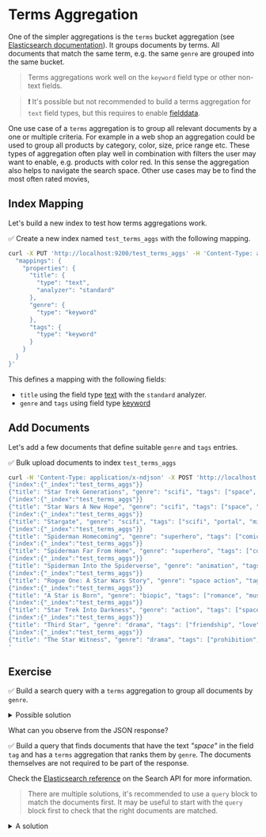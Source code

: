 # Terms Aggregation

One of the simpler aggregations is the `terms` bucket aggregation (see [Elasticsearch documentation](https://www.elastic.co/guide/en/elasticsearch/reference/current/search-aggregations-bucket-terms-aggregation.html)).
It groups documents by terms. All documents that match the same term, e.g. the same `genre` are grouped into the same bucket.

> Terms aggregations work well on the `keyword` field type or other non-text fields.

> **❗️** It's possible but not recommended to build a terms aggregation for `text` field types, but this requires to enable [fielddata](https://www.elastic.co/guide/en/elasticsearch/reference/current/text.html#fielddata-mapping-param).

One use case of a `terms` aggregation is to group all relevant documents by a one or multiple criteria. For example in a web shop an aggregation could be used to group all products by category, color, size, price range etc. These types of aggregation often play well in combination with filters the user may want to enable, e.g. products with color red. In this sense the aggregation also helps to navigate the search space. Other use cases may be to find the most often rated movies, 


## Index Mapping

Let's build a new index to test how terms aggregations work.

✅ Create a new index named `test_terms_aggs` with the following mapping.

```bash
curl -X PUT 'http://localhost:9200/test_terms_aggs' -H 'Content-Type: application/json' -d '{
  "mappings": {
    "properties": {
      "title": {
        "type": "text",
        "analyzer": "standard"
      },
      "genre": {
        "type": "keyword"
      },
      "tags": {
        "type": "keyword"
      }
    }
  }
}'
```

This defines a mapping with the following fields:

* `title` using the field type [text](https://www.elastic.co/guide/en/elasticsearch/reference/current/text.html) with the `standard` analyzer.
* `genre` and `tags` using field type [keyword](https://www.elastic.co/guide/en/elasticsearch/reference/current/keyword.html)


## Add Documents

Let's add a few documents that define suitable `genre` and `tags` entries.

✅ Bulk upload documents to index `test_terms_aggs`

```bash
curl -H 'Content-Type: application/x-ndjson' -X POST 'http://localhost:9200/test_terms_aggs/_bulk' -d '
{"index":{"_index":"test_terms_aggs"}}
{"title": "Star Trek Generations", "genre": "scifi", "tags": ["space", "captain", "scifi"]}
{"index":{"_index":"test_terms_aggs"}}
{"title": "Star Wars A New Hope", "genre": "scifi", "tags": ["space", "rebellion", "space opera"]}
{"index":{"_index":"test_terms_aggs"}}
{"title": "Stargate", "genre": "scifi", "tags": ["scifi", "portal", "military", "adventure", "space"]}
{"index":{"_index":"test_terms_aggs"}}
{"title": "Spiderman Homecoming", "genre": "superhero", "tags": ["comic", "superhero", "reboot"]}
{"index":{"_index":"test_terms_aggs"}}
{"title": "Spiderman Far From Home", "genre": "superhero", "tags": ["comic", "superhero", "sequel"]}
{"index":{"_index":"test_terms_aggs"}}
{"title": "Spiderman Into the Spiderverse", "genre": "animation", "tags": ["animation", "superhero", "multiverse"]}
{"index":{"_index":"test_terms_aggs"}}
{"title": "Rogue One: A Star Wars Story", "genre": "space action", "tags": ["space", "rebellion", "death star"]}
{"index":{"_index":"test_terms_aggs"}}
{"title": "A Star is Born", "genre": "biopic", "tags": ["romance", "music", "singer"]}
{"index":{"_index":"test_terms_aggs"}}
{"title": "Star Trek Into Darkness", "genre": "action", "tags": ["space", "reboot", "starship"]}
{"index":{"_index":"test_terms_aggs"}}
{"title": "Third Star", "genre": "drama", "tags": ["friendship", "love"]}
{"index":{"_index":"test_terms_aggs"}}
{"title": "The Star Witness", "genre": "drama", "tags": ["prohibition", "murder", "duty"]}
'
```


## Exercise

✅ Build a search query with a `terms` aggregation to group all documents by `genre`.

<details>
<summary>Possible solution</summary>

The following query uses the term aggregation named *"genres"* to build buckets for distinct entries of `genre` for all documents.

```bash
curl -X POST 'http://localhost:9200/test_terms_aggs/_search?pretty' -H 'Content-Type: application/json' -d '{
  "aggs": {
    "genres": {
      "terms": {
        "field": "genre"
      }
    }
  }
}'
```

</details>

What can you observe from the JSON response?

✅ Build a query that finds documents that have the text *"space"* in the field `tag` and has a `terms` aggregation that ranks them by `genre`. The documents themselves are not required to be part of the response.

Check the [Elasticsearch reference](https://www.elastic.co/guide/en/elasticsearch/reference/master/search-search.html) on the Search API for more information.

> There are multiple solutions, it's recommended to use a `query` block to match the documents first.
> It may be useful to start with the `query` block first to check that the right documents are matched.

<details>
<summary>A solution</summary>

The following search request uses a `query` block with `term` match to find all documents that contain the text *"space"* in the `tag` document field.

```bash
curl -X POST 'http://localhost:9200/test_terms_aggs/_search?pretty' -H 'Content-Type: application/json' -d '{
  "size": 0,
  "query": {
    "term": {
      "tags": "space"
    }
  },
  "aggs": {
    "genres": {
      "terms": {
        "field": "genre"
      }
    }
  }
}'
```

> The `size` field (with value `0`) in the search request signals Elasticsearch to not return any documents.

</details>
